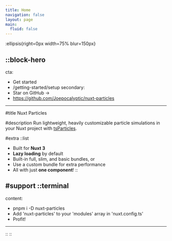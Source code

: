 ```yaml
---
title: Home
navigation: false
layout: page
main:
  fluid: false
---
```


:ellipsis{right=0px width=75% blur=150px}

::block-hero
---
cta:
  - Get started
  - /getting-started/setup
secondary:
  - Star on GitHub →
  - https://github.com/Joepocalyptic/nuxt-particles
---

#title
Nuxt Particles

#description
Run lightweight, heavily customizable particle simulations in your Nuxt project with [tsParticles](https://particles.js.org).

#extra
  ::list
  - Built for **Nuxt 3**
  - **Lazy loading** by default
  - Built-in full, slim, and basic bundles, or
  - Use a custom bundle for extra performance
  - All with just **one component**!
  ::

#support
  ::terminal
  ---
  content:
  - pnpm i -D nuxt-particles
  - Add 'nuxt-particles' to your 'modules' array in 'nuxt.config.ts'
  - Profit!
  ---
  ::
::
